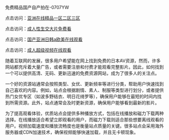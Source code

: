 免费精品国产自产拍在-0707YW

点击访问：<a href="https://rtj-3zo.pages.dev/">亚洲在线精品一区二区三区</a>

点击访问：<a href="https://vassv.pages.dev/">成人性生交大片免费看</a>

点击访问：<a href="https://gsd-agv.pages.dev/">国产亚洲日韩a欧美在线观看</a>

点击访问：<a href="https://gda-c7m.pages.dev/">成人超级视频在线观看</a>

随着互联网的发展，很多用户希望能在网上找到免费的日本AV资源，然而，许多网站都充斥着大量广告，或者需要注册和付费才能观看完整影片。因此，如何找到一个可以提供高清、无码、更新迅速的免费资源网站，成为了很多人的关注点。

一个好的资源站通常会按照类型、女优、更新频率等进行分类，帮助用户快速找到自己喜欢的内容。例如，站点会根据剧情、素人、制服等类型进行划分，或者提供热门女优专区（如波多野结衣、明日花绮罗等），确保用户能够在最短的时间内找到所需资源。此外，站点通常会及时更新资源，确保用户能够看到最新的影片。

为了提高观看体验，优质站点会提供多种播放方式，包括在线播放和磁力下载两种选择。在线播放适合希望立即观看的用户，而磁力下载则适合那些想要离线观看的用户。视频加载速度和播放流畅度也是衡量站点质量的关键。很多站点会采用海外服务器或CDN加速技术，确保视频能够快速加载，并且无卡顿现象。


<span style="display:none;">[Canonical link](）</span>
